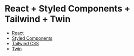 # React + Styled Components + Tailwind + Twin

- [React](https://reactjs.org/)
- [Styled Components](https://styled-components.com/)
- [Tailwind CSS](https://tailwindcss.com/)
- [Twin](https://github.com/ben-rogerson/twin.macro)
